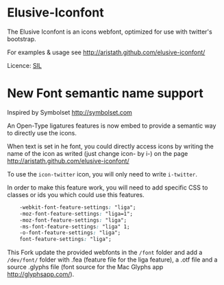 Elusive-Iconfont
================

The Elusive Iconfont is an icons webfont, optimized for use with twitter's bootstrap.

For examples & usage see http://aristath.github.com/elusive-iconfont/

Licence: [SIL](http://scripts.sil.org/cms/scripts/page.php?site_id=nrsi&id=OFL)


New Font semantic name support
==============================

Inspired by Symbolset http://symbolset.com

An Open-Type ligatures features is now embed to provide a semantic way to directly use the icons.

When text is set in he font, you could directly access icons by writing the name of the icon as writed (just change icon- by i-) on the page http://aristath.github.com/elusive-iconfont/

To use the <code>icon-twitter</code> icon, you will only need to write <code>i-twitter</code>.

In order to make this feature work, you will need to add specific CSS to classes or ids you which could use this features.
```css
	-webkit-font-feature-settings: "liga";
	-moz-font-feature-settings: "liga=1";
	-moz-font-feature-settings: "liga";
	-ms-font-feature-settings: "liga" 1;
	-o-font-feature-settings: "liga";
	font-feature-settings: "liga";
```

This Fork update the provided webfonts in the <code>/font</code> folder and add a <code>/dev/font/</code> 
folder with .fea (feature file for the liga feature), a .otf file and a source .glyphs file (font source for the Mac Glyphs app http://glyphsapp.com/).
